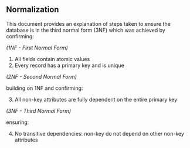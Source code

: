 ## Normalization

This document provides an explanation of steps taken to ensure the database is in the third normal form (3NF) which was achieved by confirming:

*(1NF - First Normal Form)*

1. All fields contain atomic values
2. Every record has a primary key and is unique

*(2NF - Second Normal Form)*

building on 1NF and confirming:

3. All non-key attributes are fully dependent on the entire primary key

*(3NF - Third Normal Form)*

ensuring:

4. No transitive dependencies: non-key do not depend on other non-key attributes